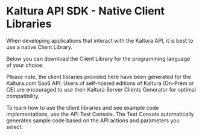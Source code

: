 # Kaltura API SDK - Native Client Libraries

When developing applications that interact with the Kaltura API, it is best to use a native Client Library.

Below you can download the Client Library for the programming language of your choice.

Please note, the client libraries provided here have been generated for the Kaltura.com SaaS API.
Users of self-hosted editions of Kaltura (On-Prem or CE) are encouraged to use their Kaltura Server Clients Generator for optimal compatibility.

To learn how to use the client libraries and see example code implementations, use the API Test Console.
The Test Console automatically generates sample code based on the API actions and parameters you select.

<style>
.client-lib-link {
  width: 71px;
  overflow: hidden;
  margin-top: 30px;
  margin-right: 50px;
  display: inline-block;
}
.client-lib-link img {
  height: 100%;
}
</style>
